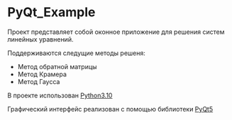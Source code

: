# PyQt_Example

Проект представляет собой оконное приложение для решения систем линейных уравнений.

Поддерживаются следущие методы решеня:

* Метод обратной матрицы
* Метод Крамера
* Метод Гаусса

В проекте использован [Python3.10](https://www.python.org/downloads/release/python-3100/)

Графический интерфейс реализован с помощью библиотеки [PyQt5](https://doc.qt.io/qtforpython-5/)